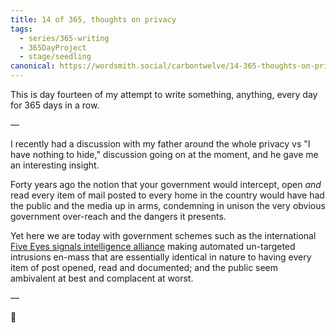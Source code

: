 ```yaml
---
title: 14 of 365, thoughts on privacy
tags:
  - series/365-writing
  - 365DayProject
  - stage/seedling
canonical: https://wordsmith.social/carbontwelve/14-365-thoughts-on-privacy
---
```



This is day fourteen of my attempt to write something, anything, every day for 365 days in a row.

—

I recently had a discussion with my father around the whole privacy vs "I have nothing to hide," discussion going on at the moment, and he gave me an interesting insight.

Forty years ago the notion that your government would intercept, open _and_ read every item of mail posted to every home in the country would have had the public and the media up in arms, condemning in unison the very obvious government over-reach and the dangers it presents.

Yet here we are today with government schemes such as the international [Five Eyes signals intelligence alliance](https://en.wikipedia.org/wiki/Five_Eyes) making automated un-targeted intrusions en-mass that are essentially identical in nature to having every item of post opened, read and documented; and the public seem ambivalent at best and complacent at worst.

—

🌻
